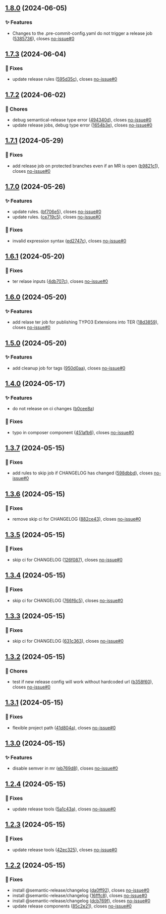 ## [1.8.0](https://gitlab.moselwal.io/devops/ci-cd-components/release-tools/compare/1.7.3...1.8.0) (2024-06-05)

### :sparkles: Features

* Changes to the .pre-commit-config.yaml do not trigger a release job ([5385736](https://gitlab.moselwal.io/devops/ci-cd-components/release-tools/commit/5385736be7e417e9bda5f4dccd3c4cb9de4d3fd5)), closes [no-issue#0](https://gitlab.moselwal.io/devops/no-issue/issues/0)

## [1.7.3](https://gitlab.moselwal.io/devops/ci-cd-components/release-tools/compare/1.7.2...1.7.3) (2024-06-04)

### :bug: Fixes

* update release rules ([595d35c](https://gitlab.moselwal.io/devops/ci-cd-components/release-tools/commit/595d35cd44e4e37e39eaf5d5aaaf2713bdf09df1)), closes [no-issue#0](https://gitlab.moselwal.io/devops/no-issue/issues/0)

## [1.7.2](https://gitlab.moselwal.io/devops/ci-cd-components/release-tools/compare/1.7.1...1.7.2) (2024-06-02)

### :repeat: Chores

* debug semantical-release type error ([494340d](https://gitlab.moselwal.io/devops/ci-cd-components/release-tools/commit/494340dc65a9d7eb6e1091df6f0d55394fa6b75a)), closes [no-issue#0](https://gitlab.moselwal.io/devops/no-issue/issues/0)
* update release jobs, debug type error ([1654b3e](https://gitlab.moselwal.io/devops/ci-cd-components/release-tools/commit/1654b3eaedffa04e3c39244d00d4a0a98b89418a)), closes [no-issue#0](https://gitlab.moselwal.io/devops/no-issue/issues/0)

## [1.7.1](https://gitlab.moselwal.io/devops/ci-cd-components/release-tools/compare/1.7.0...1.7.1) (2024-05-29)


### :bug: Fixes

* add release job on protected branches even if an MR is open ([b9821c1](https://gitlab.moselwal.io/devops/ci-cd-components/release-tools/commit/b9821c1c617d53078c68877f63f71ee12cec8311)), closes [no-issue#0](https://gitlab.moselwal.io/devops/no-issue/issues/0)

## [1.7.0](https://gitlab.moselwal.io/devops/ci-cd-components/release-tools/compare/1.6.1...1.7.0) (2024-05-26)


### :sparkles: Features

* update rules. ([bf706e5](https://gitlab.moselwal.io/devops/ci-cd-components/release-tools/commit/bf706e5505cc09f8effbb8ae7de7ad1ae3bbdd16)), closes [no-issue#0](https://gitlab.moselwal.io/devops/no-issue/issues/0)
* update rules. ([ce719c5](https://gitlab.moselwal.io/devops/ci-cd-components/release-tools/commit/ce719c5bb7dbc07693c8af268c59c76f1d3b6457)), closes [no-issue#0](https://gitlab.moselwal.io/devops/no-issue/issues/0)


### :bug: Fixes

* invalid expression syntax ([ed2747c](https://gitlab.moselwal.io/devops/ci-cd-components/release-tools/commit/ed2747ca78767e743779c4e4bec1801a40f875fb)), closes [no-issue#0](https://gitlab.moselwal.io/devops/no-issue/issues/0)

## [1.6.1](https://gitlab.moselwal.io/devops/ci-cd-components/release-tools/compare/1.6.0...1.6.1) (2024-05-20)


### :bug: Fixes

* ter relase inputs ([4db707c](https://gitlab.moselwal.io/devops/ci-cd-components/release-tools/commit/4db707c6eebd019c60a380da93ab50f6e0638af1)), closes [no-issue#0](https://gitlab.moselwal.io/devops/no-issue/issues/0)

## [1.6.0](https://gitlab.moselwal.io/devops/ci-cd-components/release-tools/compare/1.5.0...1.6.0) (2024-05-20)


### :sparkles: Features

* add relase ter job for publishing TYPO3 Extensions into TER ([18d3859](https://gitlab.moselwal.io/devops/ci-cd-components/release-tools/commit/18d38596494eb2fd5825edfa24932caa93c09179)), closes [no-issue#0](https://gitlab.moselwal.io/devops/no-issue/issues/0)

## [1.5.0](https://gitlab.moselwal.io/devops/ci-cd-components/release-tools/compare/1.4.0...1.5.0) (2024-05-20)


### :sparkles: Features

* add cleanup job for tags ([950d0aa](https://gitlab.moselwal.io/devops/ci-cd-components/release-tools/commit/950d0aa3974ea6e163a42465b5638d2fc9e7b0a0)), closes [no-issue#0](https://gitlab.moselwal.io/devops/no-issue/issues/0)

## [1.4.0](https://gitlab.moselwal.io/devops/ci-cd-components/release-tools/compare/1.3.7...1.4.0) (2024-05-17)


### :sparkles: Features

* do not release on ci changes ([b0cee8a](https://gitlab.moselwal.io/devops/ci-cd-components/release-tools/commit/b0cee8a16771e2a3dbaa8368fa1062f7655db19e))


### :bug: Fixes

* typo in composer component ([451afb6](https://gitlab.moselwal.io/devops/ci-cd-components/release-tools/commit/451afb62f8f32fd350b9e7c763bbe1fc4e8faa91)), closes [no-issue#0](https://gitlab.moselwal.io/devops/no-issue/issues/0)

## [1.3.7](https://gitlab.moselwal.io/devops/ci-cd-components/release-tools/compare/1.3.6...1.3.7) (2024-05-15)


### :bug: Fixes

* add rules to skip job if CHANGELOG has changed ([598dbbd](https://gitlab.moselwal.io/devops/ci-cd-components/release-tools/commit/598dbbd29dd896697a03737e9d2500b878e0ab72)), closes [no-issue#0](https://gitlab.moselwal.io/devops/no-issue/issues/0)

## [1.3.6](https://gitlab.moselwal.io/devops/ci-cd-components/release-tools/compare/1.3.5...1.3.6) (2024-05-15)


### :bug: Fixes

* remove skip ci for CHANGELOG ([882ce43](https://gitlab.moselwal.io/devops/ci-cd-components/release-tools/commit/882ce437220a802ddad653ec8d6cdca4eda17c48)), closes [no-issue#0](https://gitlab.moselwal.io/devops/no-issue/issues/0)

## [1.3.5](https://gitlab.moselwal.io/devops/ci-cd-components/release-tools/compare/1.3.4...1.3.5) (2024-05-15)


### :bug: Fixes

* skip ci for CHANGELOG ([126f087](https://gitlab.moselwal.io/devops/ci-cd-components/release-tools/commit/126f087e8ce6473981b80a6113538d4ea80f6316)), closes [no-issue#0](https://gitlab.moselwal.io/devops/no-issue/issues/0)

## [1.3.4](https://gitlab.moselwal.io/devops/ci-cd-components/release-tools/compare/1.3.3...1.3.4) (2024-05-15)


### :bug: Fixes

* skip ci for CHANGELOG ([766f6c5](https://gitlab.moselwal.io/devops/ci-cd-components/release-tools/commit/766f6c5cc613fa1f6b40a3f0d88a68b5f86efd5d)), closes [no-issue#0](https://gitlab.moselwal.io/devops/no-issue/issues/0)

## [1.3.3](https://gitlab.moselwal.io/devops/ci-cd-components/release-tools/compare/1.3.2...1.3.3) (2024-05-15)


### :bug: Fixes

* skip ci for CHANGELOG ([631c363](https://gitlab.moselwal.io/devops/ci-cd-components/release-tools/commit/631c36300fe8bad8b325cd2cc677476ec1278011)), closes [no-issue#0](https://gitlab.moselwal.io/devops/no-issue/issues/0)

## [1.3.2](https://gitlab.moselwal.io/devops/ci-cd-components/release-tools/compare/1.3.1...1.3.2) (2024-05-15)


### :repeat: Chores

* test if new release config will work without hardcoded url ([b358f60](https://gitlab.moselwal.io/devops/ci-cd-components/release-tools/commit/b358f60adb3ef0e8cf60b5a785bcc09720738f61)), closes [no-issue#0](https://gitlab.moselwal.io/devops/no-issue/issues/0)

## [1.3.1](https://gitlab.moselwal.io/devops/ci-cd-components/release-tools/compare/1.3.0...1.3.1) (2024-05-15)


### :bug: Fixes

* flexible project path ([41d804a](https://gitlab.moselwal.io/devops/ci-cd-components/release-tools/commit/41d804a01e447a2ff246d854a8171c337f69bd14)), closes [no-issue#0](https://gitlab.moselwal.io/devops/no-issue/issues/0)

## [1.3.0](https://gitlab.moselwal.io/devops/ci-cd-components/release-tools/compare/1.2.4...1.3.0) (2024-05-15)


### :sparkles: Features

* disable semver in mr ([eb769d8](https://gitlab.moselwal.io/devops/ci-cd-components/release-tools/commit/eb769d81ddd5a9f211b3804d7e00367c10fd5f53)), closes [no-issue#0](https://gitlab.moselwal.io/devops/no-issue/issues/0)

## [1.2.4](https://gitlab.moselwal.io/devops/ci-cd-components/release-tools/compare/1.2.3...1.2.4) (2024-05-15)


### :bug: Fixes

* update release tools ([5a1c43a](https://gitlab.moselwal.io/devops/ci-cd-components/release-tools/commit/5a1c43a5b85ed728e57272f4e6e8a3059f920a3c)), closes [no-issue#0](https://gitlab.moselwal.io/devops/no-issue/issues/0)

## [1.2.3](https://gitlab.moselwal.io/devops/ci-cd-components/release-tools/compare/1.2.2...1.2.3) (2024-05-15)


### :bug: Fixes

* update release tools ([42ec325](https://gitlab.moselwal.io/devops/ci-cd-components/release-tools/commit/42ec325ec3a5333d160ace1b76716d94b5779d6a)), closes [no-issue#0](https://gitlab.moselwal.io/devops/no-issue/issues/0)

## [1.2.2](https://gitlab.moselwal.io/devops/ci-cd-components/release-tools/compare/1.2.1...1.2.2) (2024-05-15)


### :bug: Fixes

* install @semantic-release/changelog ([da0ff92](https://gitlab.moselwal.io/devops/ci-cd-components/release-tools/commit/da0ff92c65cba4f2063f4ca870192e280cbca5d9)), closes [no-issue#0](https://gitlab.moselwal.io/devops/no-issue/issues/0)
* install @semantic-release/changelog ([16fffc8](https://gitlab.moselwal.io/devops/ci-cd-components/release-tools/commit/16fffc8e09b518b302892a1a96b814e17867e71c)), closes [no-issue#0](https://gitlab.moselwal.io/devops/no-issue/issues/0)
* install @semantic-release/changelog ([dcb769f](https://gitlab.moselwal.io/devops/ci-cd-components/release-tools/commit/dcb769f531f0c6aaed2d948b711339b5ad9f6f06)), closes [no-issue#0](https://gitlab.moselwal.io/devops/no-issue/issues/0)
* update release components ([85c2e21](https://gitlab.moselwal.io/devops/ci-cd-components/release-tools/commit/85c2e21525ccbb375e95360d9713007afb86bcd4)), closes [no-issue#0](https://gitlab.moselwal.io/devops/no-issue/issues/0)
